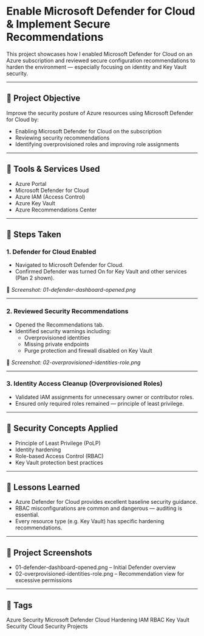 # Enable Microsoft Defender for Cloud & Implement Secure Recommendations

This project showcases how I enabled Microsoft Defender for Cloud on an Azure subscription and reviewed secure configuration recommendations to harden the environment — especially focusing on identity and Key Vault security.

---

## 🔐 Project Objective

Improve the security posture of Azure resources using Microsoft Defender for Cloud by:

- Enabling Microsoft Defender for Cloud on the subscription
- Reviewing security recommendations
- Identifying overprovisioned roles and improving role assignments

---

## 🧰 Tools & Services Used

- Azure Portal  
- Microsoft Defender for Cloud  
- Azure IAM (Access Control)  
- Azure Key Vault  
- Azure Recommendations Center

---

## 📝 Steps Taken

### 1. Defender for Cloud Enabled
- Navigated to Microsoft Defender for Cloud.
- Confirmed Defender was turned On for Key Vault and other services (Plan 2 shown).

📸 *Screenshot: 01-defender-dashboard-opened.png*

---

### 2. Reviewed Security Recommendations
- Opened the Recommendations tab.
- Identified security warnings including:
  - Overprovisioned identities
  - Missing private endpoints
  - Purge protection and firewall disabled on Key Vault

📸 *Screenshot: 02-overprovisioned-identities-role.png*

---

### 3. Identity Access Cleanup (Overprovisioned Roles)
- Validated IAM assignments for unnecessary owner or contributor roles.
- Ensured only required roles remained — principle of least privilege.

---

## 🔐 Security Concepts Applied

- Principle of Least Privilege (PoLP)  
- Identity hardening  
- Role-based Access Control (RBAC)  
- Key Vault protection best practices

---

## 🧠 Lessons Learned

- Azure Defender for Cloud provides excellent baseline security guidance.
- RBAC misconfigurations are common and dangerous — auditing is essential.
- Every resource type (e.g. Key Vault) has specific hardening recommendations.

---

## 📁 Project Screenshots

- 01-defender-dashboard-opened.png – Initial Defender overview
- 02-overprovisioned-identities-role.png – Recommendation view for excessive permissions

---

## 📌 Tags

Azure Security Microsoft Defender Cloud Hardening IAM RBAC Key Vault Security Cloud Security Projects
